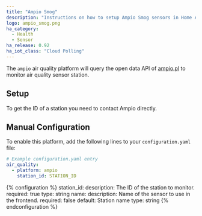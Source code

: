 ```yaml
---
title: "Ampio Smog"
description: "Instructions on how to setup Ampio Smog sensors in Home Assistant."
logo: ampio_smog.png
ha_category:
  - Health
  - Sensor
ha_release: 0.92
ha_iot_class: "Cloud Polling"
---
```


The `ampio` air quality platform will query the open data API of [ampio.pl](http://smog1.ampio.pl:3050/) to monitor air quality sensor station.

## Setup

To get the ID of a station you need to contact Ampio directly.

## Manual Configuration

To enable this platform, add the following lines to your `configuration.yaml` file:

```yaml
# Example configuration.yaml entry
air_quality:
  - platform: ampio
    station_id: STATION_ID
```

{% configuration %}
station_id:
  description: The ID of the station to monitor.
  required: true
  type: string
name:
  description: Name of the sensor to use in the frontend.
  required: false
  default: Station name
  type: string
{% endconfiguration %}

